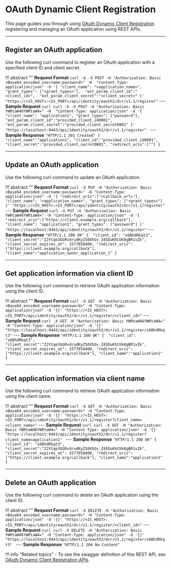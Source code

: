 # OAuth Dynamic Client Registration

This page guides you through using [OAuth Dynamic Client Registration]({{base_path}}/references/concepts/authentication/dcr) registering and managing an OAuth application using REST APIs.

-----

## Register an OAuth application

Use the following curl command to register an OAuth application with a specified client ID and client secret. 

!!! abstract ""
    **Request Format**
    ```
    curl -k -X POST -H "Authorization: Basic <Base64_encoded_username:password>" -H 
    "Content-Type: application/json" -d '{
    "client_name": "<application_name>",
    "grant_types": ["<grant_types>"], 
    "ext_param_client_id":"<client_id>", 
    "ext_param_client_secret":"<client_secret>" }' 
    "https://<IS_HOST>:<IS_PORT>/api/identity/oauth2/dcr/v1.1/register"
    ```
    ---
     **Sample Request**
    ```curl
    curl -k -X POST -H "Authorization: Basic YWRtaW46YWRtaW4=" -H 
    "Content-Type: application/json" -d '{
    "client_name": "application1",
    "grant_types": ["password"], 
    "ext_param_client_id":"provided_client_id0001", 
    "ext_param_client_secret":"provided_client_secret0001" }' 
    "https://localhost:9443/api/identity/oauth2/dcr/v1.1/register"
    ```
    ---
    **Sample Response**
    ```
    "HTTP/1.1 201 Created"
    {
        "client_name":"application1",
        "client_id":"provided_client_id0001",
        "client_secret":"provided_client_secret0001",
        "redirect_uris":[""]
    }
    ```

-----

## Update an OAuth application

Use the following curl command to update an OAuth application.

!!! abstract ""
    **Request Format**
    ```
    curl -X PUT -H "Authorization: Basic <Base64_encoded_username:password>" -H
    "Content-Type: application/json" -d '{
    "redirect_uris":["<callback_url>"],
    "client_name": "<application_name>",
    "grant_types": ["<grant_types>"] }'
    "https://<IS_HOST>:<IS_PORT>/api/identity/oauth2/dcr/v1.1/register"
    ```
    ---
     **Sample Request**
    ```
    curl -X PUT -H "Authorization: Basic YWRtaW46YWRtaW4=" -H
    "Content-Type: application/json" -d '{
    "redirect_uris":["https://client.example.org/callback"],
    "client_name": "application1",
    "grant_types": ["password"] }'
    "https://localhost:9443/api/identity/oauth2/dcr/v1.1/register"
    ```
    ---
    **Sample Response**
    ```
    "HTTP/1.1 200 OK"
    { 
        "client_id": "s6BhdRkqt3",
        "client_secret":"ZJYCqe3GGRvdrudKyZS0XhGv_Z45DuKhCUk0gBR1vZk",
        "client_secret_expires_at": 1577858400,
        "redirect_uris":["https://client.example.org/callback"],
        "client_name":"application_owner_application_1"
    }
    ```

----

## Get application information via client ID

Use the following curl command to retrieve OAuth application information using the client ID. 

!!! abstract ""
    **Request Format**
    ```
    curl -X GET -H "Authorization: Basic <Base64_encoded_username:password>" -H "Content-Type: application/json" -d '{}' "https://<IS_HOST>:<IS_PORT>/api/identity/oauth2/dcr/v1.1/register/<client_id>"
    ```
    ---
     **Sample Request**
    ```
    curl -X GET -H "Authorization: Basic YWRtaW46YWRtaW4=" -H "Content-Type: application/json" -d '{}' "https://localhost:9443/api/identity/oauth2/dcr/v1.1/register/s6BhdRkqt3"
    ```
    ---
    **Sample Response**
    ```
    "HTTP/1.1 200 OK"
    { 
        "client_id": "s6BhdRkqt3",
        "client_secret":"ZJYCqe3GGRvdrudKyZS0XhGv_Z45DuKhCUk0gBR1vZk",
        "client_secret_expires_at": 1577858400,
        "redirect_uris":["https://client.example.org/callback"],
        "client_name":"application1"
    }
    ```

----

## Get application information via client name

Use the following curl command to retrieve OAuth application information using the client name. 

!!! abstract ""
    **Request Format**
    ```
    curl -X GET -H "Authorization: Basic <Base64_encoded_username:password>" -H "Content-Type: application/json" -d '{}' "https://<IS_HOST>:<IS_PORT>/api/identity/oauth2/dcr/v1.1/register?client_name=<client_name>"
    ```
    ---
    **Sample Request**
    ```curl
    curl -X GET -H "Authorization: Basic YWRtaW46YWRtaW4=" -H "Content-Type: application/json" -d '{}' "https://localhost:9443/api/identity/oauth2/dcr/v1.1/register?client_name=application1"
    ```
    ---
    **Sample Response**
    ```
    "HTTP/1.1 200 OK"
    { 
        "client_id": "s6BhdRkqt3",
        "client_secret":"ZJYCqe3GGRvdrudKyZS0XhGv_Z45DuKhCUk0gBR1vZk",
        "client_secret_expires_at": 1577858400,
        "redirect_uris":["https://client.example.org/callback"],
        "client_name":"application1"
    }
    ```

----

## Delete an OAuth application

Use the following curl command to delete an OAuth application using the client ID. 

!!! abstract ""
    **Request Format**
    ```
    curl -X DELETE -H "Authorization: Basic <Base64_encoded_username:password>" -H "Content-Type: application/json" -d '{}' "https://<IS_HOST>:<IS_PORT>/api/identity/oauth2/dcr/v1.1/register/<client_id>"
    ```
    ---
     **Sample Request**
    ```curl
    curl -X DELETE -H "Authorization: Basic YWRtaW46YWRtaW4=" -H "Content-Type: application/json" -d '{}' "https://localhost:9443/api/identity/oauth2/dcr/v1.1/register/s6BhdRkqt3"
    ```
    ---
    **Sample Response**
    ```
    "HTTP/1.1 204 No Content"
    ```

!!! info "Related topics"
    - To see the swagger definition of this REST API, see [OAuth Dynamic Client Registration APIs]({{base_path}}/apis/use-the-oauth2-dynamic-client-registration-rest-apis).